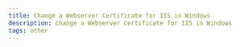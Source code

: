 ```yaml
---
title: Change a Webserver Certificate for IIS in Windows
description: Change a Webserver Certificate for IIS in Windows
tags: other
---
```



<markdown-image src="webserver_certificate/1.PNG" alt="Alt text"></markdown-image>
<markdown-image src="webserver_certificate/2.PNG" alt="Alt text"></markdown-image>
<markdown-image src="webserver_certificate/3.PNG" alt="Alt text"></markdown-image>
<markdown-image src="webserver_certificate/4.PNG" alt="Alt text"></markdown-image>
<markdown-image src="webserver_certificate/5.PNG" alt="Alt text"></markdown-image>
<markdown-image src="webserver_certificate/6.PNG" alt="Alt text"></markdown-image>
<markdown-image src="webserver_certificate/7.PNG" alt="Alt text"></markdown-image>
<markdown-image src="webserver_certificate/8.PNG" alt="Alt text"></markdown-image>


